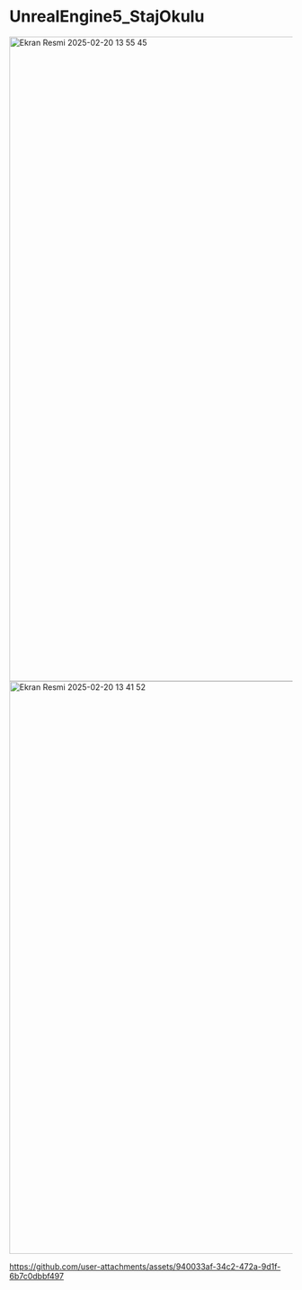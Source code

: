 # UnrealEngine5_StajOkulu

<img width="1148" alt="Ekran Resmi 2025-02-20 13 55 45" src="https://github.com/user-attachments/assets/f1912758-2f1e-4d56-949e-2846994423c1" />

<img width="1020" alt="Ekran Resmi 2025-02-20 13 41 52" src="https://github.com/user-attachments/assets/55b5eea5-1ad4-4be0-94ab-9a5c0941c5a6" />


https://github.com/user-attachments/assets/940033af-34c2-472a-9d1f-6b7c0dbbf497
